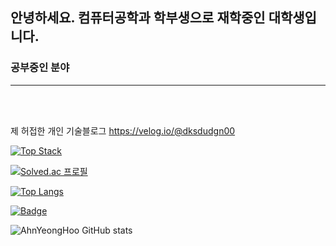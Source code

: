 ## 안녕하세요. 컴퓨터공학과 학부생으로 재학중인 대학생입니다.

### 공부중인 분야 

<hr />

<br>
<br>

  제 허접한 개인 기술블로그 https://velog.io/@dksdudgn00
<br>


[![Top Stack](https://widget.realdeveloper.pro/api/top?stack=Java,MySql,Spring)](https://github.com/dksdudgn00)

[![Solved.ac 프로필](http://mazassumnida.wtf/api/v2/generate_badge?boj=dksdudgn00)](https://solved.ac/dksdudgn00)

[![Top Langs](https://github-readme-stats.vercel.app/api/top-langs/?username=AhnYeonghoo&layout=compact&theme=tokyonight&langs_count=8)](https://github.com/anuraghazra/github-readme-stats)

[![Badge](https://widget.realdeveloper.pro/api/badge?title=Languages&badges=Java,JavaScript,C,Html,Css)](https://github.com/dksdudgn00)

![AhnYeongHoo GitHub stats](https://github-readme-stats.vercel.app/api?username=AhnYeonghoo&theme=dark&show_icons=true?theme=gotham)





